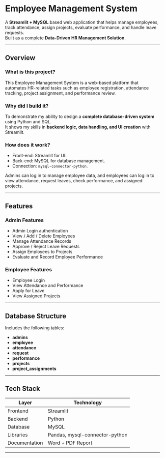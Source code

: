 # Employee Management System

A **Streamlit + MySQL** based web application that helps manage employees, track attendance, assign projects, evaluate performance, and handle leave requests.  
Built as a complete **Data-Driven HR Management Solution**.

---

## Overview

###  What is this project?
This Employee Management System is a web-based platform that automates HR-related tasks such as employee registration, attendance tracking, project assignment, and performance review.

###  Why did I build it?
To demonstrate my ability to design a **complete database-driven system** using Python and SQL.  
It shows my skills in **backend logic, data handling, and UI creation** with Streamlit.

###  How does it work?
- Front-end: Streamlit for UI.
- Back-end: MySQL for database management.
- Connection: `mysql-connector-python`.

Admins can log in to manage employee data, and employees can log in to view attendance, request leaves, check performance, and assigned projects.

---

##  Features

###  Admin Features
- Admin Login authentication  
- View / Add / Delete Employees  
- Manage Attendance Records  
- Approve / Reject Leave Requests  
- Assign Employees to Projects  
- Evaluate and Record Employee Performance  

###  Employee Features
- Employee Login  
- View Attendance and Performance  
- Apply for Leave  
- View Assigned Projects  

---

##  Database Structure

Includes the following tables:
- **admins**
- **employee**
- **attendance**
- **request**
- **performance**
- **projects**
- **project_assignments**

---

##  Tech Stack

| Layer | Technology |
|-------|-------------|
| Frontend | Streamlit |
| Backend | Python |
| Database | MySQL |
| Libraries | Pandas, mysql-connector-python |
| Documentation | Word + PDF Report |

---

